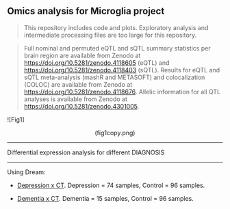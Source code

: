## Omics analysis for Microglia project

> This repository includes code and plots. Exploratory analysis and intermediate processing files are too large for this repository.

> Full nominal and permuted eQTL and sQTL summary statistics per brain region are available from Zenodo at https://doi.org/10.5281/zenodo.4118605 (eQTL) and https://doi.org/10.5281/zenodo.4118403 (sQTL). Results for eQTL and sQTL meta-analysis (mashR and METASOFT) and colocalization (COLOC) are available from Zenodo at https://doi.org/10.5281/zenodo.4118676. Allelic information for all QTL analyses is available from Zenodo at https://doi.org/10.5281/zenodo.4301005.

![Fig1]<div align="center">(fig1copy.png)</div>

***************************************
Differential expression analysis for different DIAGNOSIS
***************************************
Using Dream: 
 - [Depression x CT](https://rajlabmssm.github.io/MiGA_public_release/DE_diagnosis/deg_depressionxct_dream.html). Depression = 74 samples, Control = 96 samples. 

 - [Dementia x CT](https://rajlabmssm.github.io/MiGA_public_release/DE_diagnosis/deg_dementiaxct_dream.html). Dementia = 15 samples, Control = 96 samples. 


